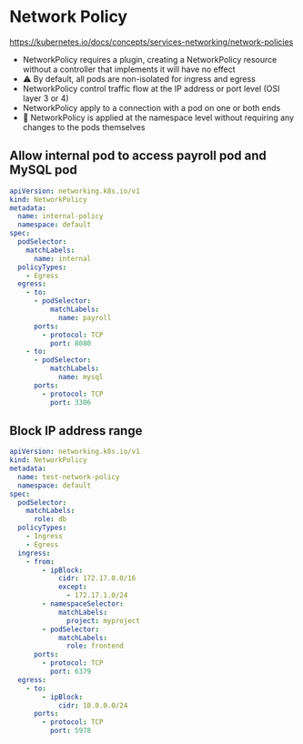 # Network Policy

https://kubernetes.io/docs/concepts/services-networking/network-policies

* NetworkPolicy requires a plugin, creating a NetworkPolicy resource without a controller that implements it will have no effect
* ⚠️ By default, all pods are non-isolated for ingress and egress
* NetworkPolicy control traffic flow at the IP address or port level (OSI layer 3 or 4)
* NetworkPolicy apply to a connection with a pod on one or both ends
* 🦊 NetworkPolicy is applied at the namespace level without requiring any changes to the pods themselves

## Allow internal pod to access payroll pod and MySQL pod

```yaml
apiVersion: networking.k8s.io/v1
kind: NetworkPolicy
metadata:
  name: internal-policy
  namespace: default
spec:
  podSelector:
    matchLabels:
      name: internal
  policyTypes:
    - Egress
  egress:
    - to:
      - podSelector:
          matchLabels:
            name: payroll
      ports:
        - protocol: TCP
          port: 8080
    - to:
      - podSelector:
          matchLabels:
            name: mysql
      ports:
        - protocol: TCP
          port: 3306
```

## Block IP address range

```yaml
apiVersion: networking.k8s.io/v1
kind: NetworkPolicy
metadata:
  name: test-network-policy
  namespace: default
spec:
  podSelector:
    matchLabels:
      role: db
  policyTypes:
    - Ingress
    - Egress
  ingress:
    - from:
        - ipBlock:
            cidr: 172.17.0.0/16
            except:
              - 172.17.1.0/24
        - namespaceSelector:
            matchLabels:
              project: myproject
        - podSelector:
            matchLabels:
              role: frontend
      ports:
        - protocol: TCP
          port: 6379
  egress:
    - to:
        - ipBlock:
            cidr: 10.0.0.0/24
      ports:
        - protocol: TCP
          port: 5978
```
